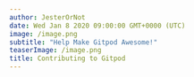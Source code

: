 ```yaml
---
author: JesterOrNot
date: Wed Jan 8 2020 09:00:00 GMT+0000 (UTC)
image: /image.png
subtitle: "Help Make Gitpod Awesome!"
teaserImage: /image.png
title: Contributing to Gitpod
---
```

